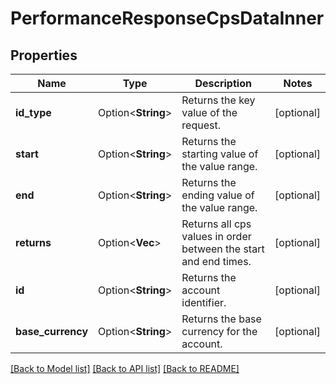 # PerformanceResponseCpsDataInner

## Properties

Name | Type | Description | Notes
------------ | ------------- | ------------- | -------------
**id_type** | Option<**String**> | Returns the key value of the request. | [optional]
**start** | Option<**String**> | Returns the starting value of the value range. | [optional]
**end** | Option<**String**> | Returns the ending value of the value range. | [optional]
**returns** | Option<**Vec<String>**> | Returns all cps values in order between the start and end times. | [optional]
**id** | Option<**String**> | Returns the account identifier. | [optional]
**base_currency** | Option<**String**> | Returns the base currency for the account. | [optional]

[[Back to Model list]](../README.md#documentation-for-models) [[Back to API list]](../README.md#documentation-for-api-endpoints) [[Back to README]](../README.md)
